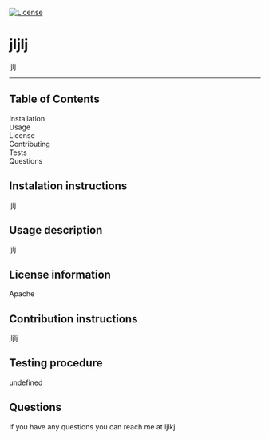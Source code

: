 [![License](https://img.shields.io/badge/License-Apache%202.0-blue.svg)](https://opensource.org/licenses/Apache-2.0)
  # jljlj
  ljlj
  ***
  ## Table of Contents
  Installation  
  Usage  
  License  
  Contributing  
  Tests  
  Questions  
  ## Instalation instructions
  ljlj  
  ## Usage description
  ljlj  
  ## License information
  Apache   
  ## Contribution instructions
  jljlj  
  ## Testing procedure
  undefined  
  ## Questions  
  If you have any questions you can reach me at ljlkj 

